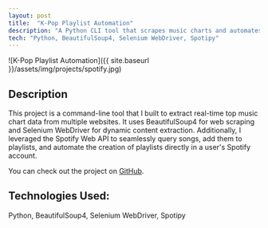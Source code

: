 ```yaml
---
layout: post
title:  "K-Pop Playlist Automation"
description: "A Python CLI tool that scrapes music charts and automates Spotify playlist creation."
tech: "Python, BeautifulSoup4, Selenium WebDriver, Spotipy"
---
```

![K-Pop Playlist Automation]({{ site.baseurl }}/assets/img/projects/spotify.jpg)

## Description
This project is a command-line tool that I built to extract real-time top music chart data from multiple websites. It uses BeautifulSoup4 for web scraping and Selenium WebDriver for dynamic content extraction. Additionally, I leveraged the Spotify Web API to seamlessly query songs, add them to playlists, and automate the creation of playlists directly in a user's Spotify account.

You can check out the project on <a href="https://github.com/Leoli21/KPopAutomation" target="_blank">GitHub</a>.

## Technologies Used:
Python, BeautifulSoup4, Selenium WebDriver, Spotipy
